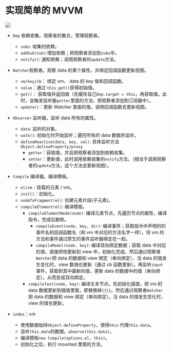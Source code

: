 # 实现简单的 MVVM

![](http://src.haledeng.com/simple-mvvm.png)

- `Dep` 依赖收集。观察者的集合，管理观察者。
  - `subs`: 收集的依赖。
  - `addSub(sub)`:增加依赖；把观察者添加到`subs`中。
  - `notify()`: 通知依赖；调用观察者的`update`方法。
- `Watcher`观察者。观察 data 的某个属性，并绑定回调函数更新视图。
  - `vm/key/cb`： 绑定 vm、 data 的 key 值和回调函数。
  - `value`：通过 `this.get()`获得初始值。
  - `get()`： 获取值并返回值（先缓存自己`Dep.target = this`，再获取值。此时，会触发监听器`getter`里面的方法，把观察者添加到订阅器中）。
  - `update()`：更新 Watcher 里面的值，调用回调函数去更新视图。
- `Observer` 监听器。监听 data 所有的属性。
  - `data`: 监听的对象。
  - `walk()`: 初始化时开始监听；遍历所有的 data 数据并监听。
  - `defineReactive(data, key, val)`: 具体监听方法 `Object.defineProperty/proxy`
    - `getter`：获取值，并且把观察者添加到依赖收集。
    - `setter`：更新值，此时调用依赖收集的`notify`方法。（相当于调用观察者的`update`方法，这个方法会更新视图）。
- `Compile` 编译器。编译模板。

  - `el/vm`：挂载的元素 / vm。
  - `init()`：初始化。
  - `nodeToFragment(el)`: 创建元素片段(子元素)。
  - `compileElement(el)`: 编译模板。
    - `compileElementNode(node)`: 编译元素节点，先遍历节点的属性，编译指令，完成后删除。
      - `compileEvent(node, key, dir)`: 编译事件；获取指令中声明的的事件名和回调函数名（和 vm 中对应的方法名字一样），将 vm 的方法和事件通过原生的事件监听器绑定在一起。
      - `compileModel(node, key)`: 编译双向绑定数据；获取 data 中对应的值，直接把他更新到 view 中，初始化完成。然后通过观察者`Watcher`把 data 的数据和 view 绑定（单向绑定），当 data 的值发生变化时，view 数值也更新（通过 cb 函数更新）。再监听`input`事件，获取到其中最新的值，更新 data 的数据中的值（单向绑定）。从而变成双向绑定。
    - `compileText(node, key)`: 编译文本节点。先初始化插值，把 vm 的 data 数据更新到插值里面，即替换掉`{{}}`。然后通过观察者`Watcher`把 data 的数据和 view 绑定（单向绑定）。当 data 的值发生变化时，view 的值也更新。

- `index`：vm
  - 使用数据劫持`Object.defineProperty`，使得`this` 代理`this.data`。
  - 监听`this.data`的数据。`observe(this.data)`。
  - 编译模板`new Compile(options.el, this)`。
  - 初始化之后，执行 mounted 里面的方法。
